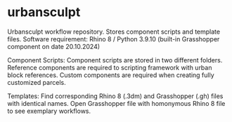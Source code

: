 # urbansculpt
Urbansculpt workflow repository. 
Stores component scripts and template files. 
Software requirement: Rhino 8 / Python 3.9.10 (built-in Grasshopper component on date 20.10.2024)

Component Scripts:
Component scripts are stored in two different folders.
Reference components are required to scripting framework with urban block references.
Custom components are required when creating fully customized parcels.

Templates:
Find corresponding Rhino 8 (.3dm) and Grasshopper (.gh) files with identical names.
Open Grasshopper file with homonymous Rhino 8 file to see exemplary workflows.

